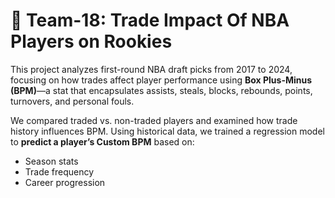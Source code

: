 # 🏀 Team-18: Trade Impact Of NBA Players on Rookies

This project analyzes first-round NBA draft picks from 2017 to 2024, focusing on how trades affect player performance using **Box Plus-Minus (BPM)**—a stat that encapsulates assists, steals, blocks, rebounds, points, turnovers, and personal fouls.

We compared traded vs. non-traded players and examined how trade history influences BPM. Using historical data, we trained a regression model to **predict a player’s Custom BPM** based on:

- Season stats
- Trade frequency
- Career progression
